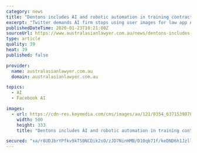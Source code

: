 ```yaml
---
category: news
title: "Dentons includes AI and robotic automation in training contract…"
excerpt: "Twitter demands AI firm stops using user images for law app A technology firm whose products are used by law enforcement organizations around the world has been told to stop using images from Twitter. The BBC reports that Clearview’s database contains around 3 billion images ‘scraped’ from Facebook ... after-the-fact research tool."
publishedDateTime: 2020-01-23T18:21:00Z
sourceUrl: https://www.australasianlawyer.com.au/news/dentons-includes-ai-and-robotic-automation-in-training-contract-269631.aspx
type: article
quality: 39
heat: 39
published: false

provider:
  name: australasianlawyer.com.au
  domain: australasianlawyer.com.au

topics:
  - AI
  - Facebook AI

images:
  - url: https://cdn-res.keymedia.com/cms/images/au/121/0354_637153987862527338.jpg
    width: 500
    height: 333
    title: "Dentons includes AI and robotic automation in training contract…"

secured: "xa/r8UDJbrYPfkv9kTS0NCDik2sO/zJD7NinHMB/D10qb71f/keDND6h1Jzll7xCyH9XISxuhViLlVFGghG6sx9TNixESMFgtzjJec6wdbp7Mm+NQEnsm2K50qlkOHH89Be71ZuNL+9y3TGPMrEgpRw0g+XE/qqi7F8jIHNJYLeOzhyuHMR32kFbcLDSFEr2+Wf6A0YGnOcwCvF+OSxJ5iZzEOeDn76RVB/C36aWReh7tZNIlWK2O9RL60Y89feAXLw/ZdZw70/59wAP2Y1ixa225QIrH/Za2iuRM+WMFE1HW9NWK5jppRfkXSwf3U2B;4wuzjbl1cne1xauidPB5fw=="
---
```


